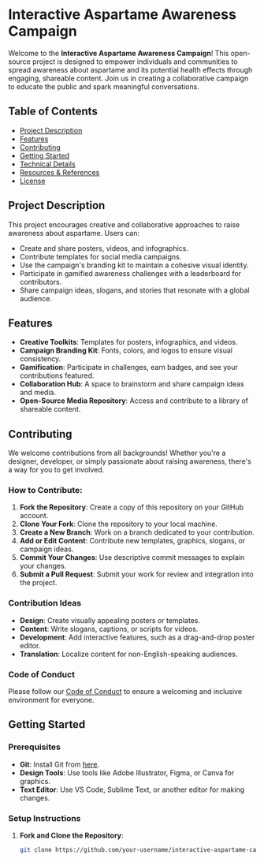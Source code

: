 # Interactive Aspartame Awareness Campaign

Welcome to the **Interactive Aspartame Awareness Campaign**! This open-source project is designed to empower individuals and communities to spread awareness about aspartame and its potential health effects through engaging, shareable content. Join us in creating a collaborative campaign to educate the public and spark meaningful conversations.

## Table of Contents

- [Project Description](#project-description)
- [Features](#features)
- [Contributing](#contributing)
- [Getting Started](#getting-started)
- [Technical Details](#technical-details)
- [Resources & References](#resources--references)
- [License](#license)

## Project Description

This project encourages creative and collaborative approaches to raise awareness about aspartame. Users can:
- Create and share posters, videos, and infographics.
- Contribute templates for social media campaigns.
- Use the campaign's branding kit to maintain a cohesive visual identity.
- Participate in gamified awareness challenges with a leaderboard for contributors.
- Share campaign ideas, slogans, and stories that resonate with a global audience.

## Features

- **Creative Toolkits**: Templates for posters, infographics, and videos.
- **Campaign Branding Kit**: Fonts, colors, and logos to ensure visual consistency.
- **Gamification**: Participate in challenges, earn badges, and see your contributions featured.
- **Collaboration Hub**: A space to brainstorm and share campaign ideas and media.
- **Open-Source Media Repository**: Access and contribute to a library of shareable content.

## Contributing

We welcome contributions from all backgrounds! Whether you're a designer, developer, or simply passionate about raising awareness, there's a way for you to get involved.

### How to Contribute:
1. **Fork the Repository**: Create a copy of this repository on your GitHub account.
2. **Clone Your Fork**: Clone the repository to your local machine.
3. **Create a New Branch**: Work on a branch dedicated to your contribution.
4. **Add or Edit Content**: Contribute new templates, graphics, slogans, or campaign ideas.
5. **Commit Your Changes**: Use descriptive commit messages to explain your changes.
6. **Submit a Pull Request**: Submit your work for review and integration into the project.

### Contribution Ideas
- **Design**: Create visually appealing posters or templates.
- **Content**: Write slogans, captions, or scripts for videos.
- **Development**: Add interactive features, such as a drag-and-drop poster editor.
- **Translation**: Localize content for non-English-speaking audiences.

### Code of Conduct
Please follow our [Code of Conduct](CODE_OF_CONDUCT.md) to ensure a welcoming and inclusive environment for everyone.

## Getting Started

### Prerequisites
- **Git**: Install Git from [here](https://git-scm.com/book/en/v2/Getting-Started-Installing-Git).
- **Design Tools**: Use tools like Adobe Illustrator, Figma, or Canva for graphics.
- **Text Editor**: Use VS Code, Sublime Text, or another editor for making changes.

### Setup Instructions
1. **Fork and Clone the Repository**:
   ```bash
   git clone https://github.com/your-username/interactive-aspartame-campaign.git
